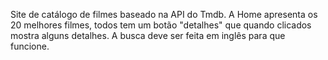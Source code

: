 Site de catálogo de filmes baseado na API do Tmdb. A Home apresenta os 20 melhores filmes, todos tem um botão "detalhes" que quando clicados mostra alguns detalhes. A busca deve ser feita em inglês para que funcione.
